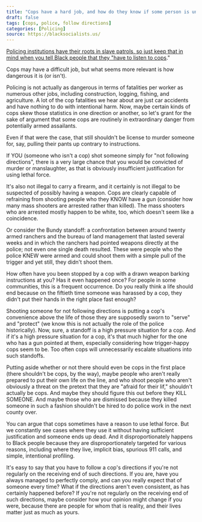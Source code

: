 ```yaml
---
title: "Cops have a hard job, and how do they know if some person is unarmed? If someone didn't follow directions, I'd probably shoot them too. You have to listen to cops."
draft: false
tags: [cops, police, follow directions]
categories: [Policing]
source: https://blacksocialists.us/
---
```


[Policing institutions have their roots in slave patrols, so just keep that in mind when you tell Black people that they "have to listen to cops](https://plsonline.eku.edu/insidelook/brief-history-slavery-and-origins-american-policing)."  
  
Cops may have a difficult job, but what seems more relevant is how dangerous it is (or isn't).  
  
Policing is not actually as dangerous in terms of fatalities per worker as numerous other jobs, including construction, logging, fishing, and agriculture. A lot of the cop fatalities we hear about are just car accidents and have nothing to do with intentional harm. Now, maybe certain kinds of cops skew those statistics in one direction or another, so let's grant for the sake of argument that some cops are routinely in extraordinary danger from potentially armed assailants.  
  
Even if that were the case, that still shouldn't be license to murder someone for, say, pulling their pants up contrary to instructions.  
  
If YOU (someone who isn't a cop) shot someone simply for "not following directions", there is a very large chance that you would be convicted of murder or manslaughter, as that is obviously insufficient justification for using lethal force.  
  
It's also not illegal to carry a firearm, and it certainly is not illegal to be suspected of possibly having a weapon. Cops are clearly capable of refraining from shooting people who they KNOW have a gun (consider how many mass shooters are arrested rather than killed). The mass shooters who are arrested mostly happen to be white, too, which doesn't seem like a coincidence.  
  
Or consider the Bundy standoff: a confrontation between around twenty armed ranchers and the bureau of land management that lasted several weeks and in which the ranchers had pointed weapons directly at the police; not even one single death resulted. These were people who the police KNEW were armed and could shoot them with a simple pull of the trigger and yet still, they didn't shoot them.  
  
How often have you been stopped by a cop with a drawn weapon barking instructions at you? Has it even happened once? For people in some communities, this is a frequent occurrence. Do you really think a life should end because on the fiftieth time someone was harassed by a cop, they didn't put their hands in the right place fast enough?  
  
Shooting someone for not following directions is putting a cop's convenience above the life of those they are supposedly sworn to "serve" and "protect" (we know this is not actually the role of the police historically). Now, sure, a standoff is a high pressure situation for a cop. And if it's a high pressure situation for a cop, it's that much higher for the one who has a gun pointed at them, especially considering how trigger-happy cops seem to be. Too often cops will unnecessarily escalate situations into such standoffs.  
  
Putting aside whether or not there should even be cops in the first place (there shouldn't be cops, by the way), maybe people who aren't really prepared to put their own life on the line, and who shoot people who aren't obviously a threat on the pretext that they are "afraid for their lif," shouldn't actually be cops. And maybe they should figure this out before they KILL SOMEONE. And maybe those who are dismissed because they killed someone in such a fashion shouldn't be hired to do police work in the next county over.  
  
You can argue that cops sometimes have a reason to use lethal force. But we constantly see cases where they use it without having sufficient justification and someone ends up dead. And it disproportionately happens to Black people because they are disproportionately targeted for various reasons, including where they live, implicit bias, spurious 911 calls, and simple, intentional profiling.  
  
It's easy to say that you have to follow a cop's directions if you're not regularly on the receiving end of such directions. If you are, have you always managed to perfectly comply, and can you really expect that of someone every time? What if the directions aren't even consistent, as has certainly happened before? If you're not regularly on the receiving end of such directions, maybe consider how your opinion might change if you were, because there are people for whom that is reality, and their lives matter just as much as yours.

